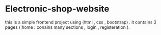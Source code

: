 # Electronic-shop-website
this is a simple frontend project using (html , css , bootstrap) . it  contains 3 pages ( home : conains many sections , login , registeration ). 
